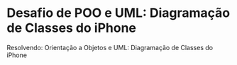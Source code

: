 # Desafio de POO e UML: Diagramação de Classes do iPhone
Resolvendo:  Orientação a Objetos e UML: Diagramação de Classes do iPhone
